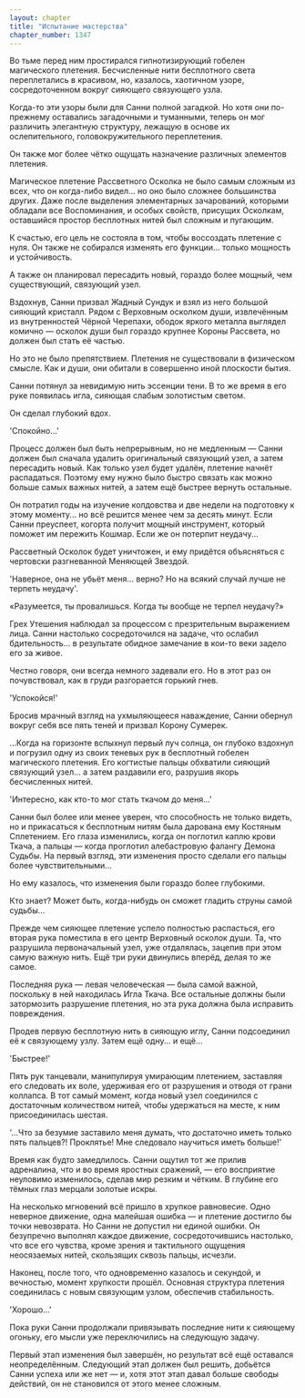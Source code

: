 ```yaml
---
layout: chapter
title: "Испытание мастерства"
chapter_number: 1347
---
```


Во тьме перед ним простирался гипнотизирующий гобелен магического плетения. Бесчисленные нити бесплотного света переплетались в красивом, но, казалось, хаотичном узоре, сосредоточенном вокруг сияющего связующего узла.

Когда-то эти узоры были для Санни полной загадкой. Но хотя они по-прежнему оставались загадочными и туманными, теперь он мог различить элегантную структуру, лежащую в основе их ослепительного, головокружительного переплетения.

Он также мог более чётко ощущать назначение различных элементов плетения.

Магическое плетение Рассветного Осколка не было самым сложным из всех, что он когда-либо видел... но оно было сложнее большинства других. Даже после выделения элементарных зачарований, которыми обладали все Воспоминания, и особых свойств, присущих Осколкам, оставшийся простор бесплотных нитей был сложным и пугающим.

К счастью, его цель не состояла в том, чтобы воссоздать плетение с нуля. Он также не собирался изменять его функции... только мощность и устойчивость.

А также он планировал пересадить новый, гораздо более мощный, чем существующий, связующий узел.

Вздохнув, Санни призвал Жадный Сундук и взял из него большой сияющий кристалл. Рядом с Верховным осколком души, извлечённым из внутренностей Чёрной Черепахи, ободок яркого металла выглядел комично — осколок души был гораздо крупнее Короны Рассвета, но должен был стать её частью.

Но это не было препятствием. Плетения не существовали в физическом смысле. Как и души, они обитали в совершенно иной плоскости бытия.

Санни потянул за невидимую нить эссенции тени. В то же время в его руке появилась игла, сияющая слабым золотистым светом.

Он сделал глубокий вдох.

'Спокойно...'

Процесс должен был быть непрерывным, но не медленным — Санни должен был сначала удалить оригинальный связующий узел, а затем пересадить новый. Как только узел будет удалён, плетение начнёт распадаться. Поэтому ему нужно было быстро связать как можно больше самых важных нитей, а затем ещё быстрее вернуть остальные.

Он потратил годы на изучение колдовства и две недели на подготовку к этому моменту... но всё решится менее чем за десять минут. Если Санни преуспеет, когорта получит мощный инструмент, который поможет им пережить Кошмар. Если же он потерпит неудачу...

Рассветный Осколок будет уничтожен, и ему придётся объясняться с чертовски разгневанной Меняющей Звездой.

'Наверное, она не убьёт меня... верно? Но на всякий случай лучше не терпеть неудачу'.

«Разумеется, ты провалишься. Когда ты вообще не терпел неудачу?»

Грех Утешения наблюдал за процессом с презрительным выражением лица. Санни настолько сосредоточился на задаче, что ослабил бдительность... в результате обидное замечание в кои-то веки задело его за живое.

Честно говоря, они всегда немного задевали его. Но в этот раз он почувствовал, как в груди разгорается горький гнев.

'Успокойся!'

Бросив мрачный взгляд на ухмыляющееся наваждение, Санни обернул вокруг себя все пять теней и призвал Корону Сумерек.

...Когда на горизонте вспыхнул первый луч солнца, он глубоко вздохнул и погрузил одну из своих теневых рук в бесплотный гобелен магического плетения. Его когтистые пальцы обхватили сияющий связующий узел... а затем раздавили его, разрушив якорь бесчисленных нитей.

'Интересно, как кто-то мог стать ткачом до меня...'

Санни был более или менее уверен, что способность не только видеть, но и прикасаться к бесплотным нитям была дарована ему Костяным Сплетением. Его глаза изменились, когда он поглотил каплю крови Ткача, а пальцы — когда проглотил алебастровую фалангу Демона Судьбы. На первый взгляд, эти изменения просто сделали его пальцы более чувствительными...

Но ему казалось, что изменения были гораздо более глубокими.

Кто знает? Может быть, когда-нибудь он сможет гладить струны самой судьбы...

Прежде чем сияющее плетение успело полностью распасться, его вторая рука поместила в его центр Верховный осколок души. Та, что разрушила первоначальный узел, уже отдалялась, зацепив при этом самую важную нить. Ещё три руки двинулись вперёд, делая то же самое.

Последняя рука — левая человеческая — была самой важной, поскольку в ней находилась Игла Ткача. Все остальные должны были затормозить разрушение плетения, но эта рука должна была исправить повреждения.

Продев первую бесплотную нить в сияющую иглу, Санни подсоединил её к связующему узлу. Затем ещё одну... и ещё...

'Быстрее!'

Пять рук танцевали, манипулируя умирающим плетением, заставляя его следовать их воле, удерживая его от разрушения и отводя от грани коллапса. В тот самый момент, когда новый узел соединился с достаточным количеством нитей, чтобы удержаться на месте, к ним присоединилась шестая.

'...Что за безумие заставило меня думать, что достаточно иметь только пять пальцев?! Проклятье! Мне следовало научиться иметь больше!'

Время как будто замедлилось. Санни ощутил тот же прилив адреналина, что и во время яростных сражений, — его восприятие неуловимо изменилось, сделав мир резким и чётким. В глубине его тёмных глаз мерцали золотые искры.

На несколько мгновений всё пришло в хрупкое равновесие. Одно неверное движение, одна малейшая ошибка — и плетение достигло бы точки невозврата. Но Санни не допустил ни единой ошибки. Он безупречно выполнял каждое движение, сосредоточившись настолько, что все его чувства, кроме зрения и тактильного ощущения неосязаемых нитей, скользящих сквозь пальцы, исчезли.

Наконец, после того, что одновременно казалось и секундой, и вечностью, момент хрупкости прошёл. Основная структура плетения соединилась с новым связующим узлом, обеспечив стабильность.

'Хорошо...'

Пока руки Санни продолжали привязывать последние нити к сияющему огоньку, его мысли уже переключились на следующую задачу.

Первый этап изменения был завершён, но результат всё ещё оставался неопределённым. Следующий этап должен был решить, добьётся Санни успеха или же нет — и, хотя этот этап давал больше свободы действий, он не становился от этого менее сложным.